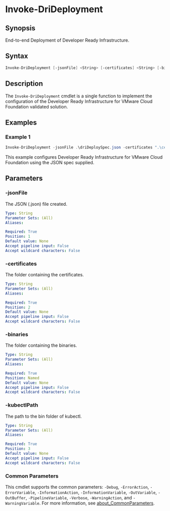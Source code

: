 # Invoke-DriDeployment

## Synopsis

End-to-end Deployment of Developer Ready Infrastructure.

## Syntax

``` powershell
Invoke-DriDeployment [-jsonFile] <String> [-certificates] <String> [-binaries] <String> [-kubectlPath] <String> [<CommonParameters>]
```

## Description

The `Invoke-DriDeployment` cmdlet is a single function to implement the configuration of the Developer Ready Infrastructure for VMware Cloud Foundation validated solution.

## Examples

### Example 1

``` powershell
Invoke-DriDeployment -jsonFile .\driDeploySpec.json -certificates ".\certificates\" -binaries ".\binaries\" -kubectlPath "C:\Kubectl\bin\"
```

This example configures Developer Ready Infrastructure for VMware Cloud Foundation using the JSON spec supplied.

## Parameters

### -jsonFile

The JSON (.json) file created.

```yaml
Type: String
Parameter Sets: (All)
Aliases:

Required: True
Position: 1
Default value: None
Accept pipeline input: False
Accept wildcard characters: False
```

### -certificates

The folder containing the certificates.

```yaml
Type: String
Parameter Sets: (All)
Aliases:

Required: True
Position: 2
Default value: None
Accept pipeline input: False
Accept wildcard characters: False
```

### -binaries

The folder containing the binaries.

```yaml
Type: String
Parameter Sets: (All)
Aliases:

Required: True
Position: Named
Default value: None
Accept pipeline input: False
Accept wildcard characters: False
```

### -kubectlPath

The path to the bin folder of kubectl.

```yaml
Type: String
Parameter Sets: (All)
Aliases:

Required: True
Position: 3
Default value: None
Accept pipeline input: False
Accept wildcard characters: False
```

### Common Parameters

This cmdlet supports the common parameters: `-Debug`, `-ErrorAction`, `-ErrorVariable`, `-InformationAction`, `-InformationVariable`, `-OutVariable`, `-OutBuffer`, `-PipelineVariable`, `-Verbose`, `-WarningAction`, and `-WarningVariable`. For more information, see [about_CommonParameters](http://go.microsoft.com/fwlink/?LinkID=113216).
